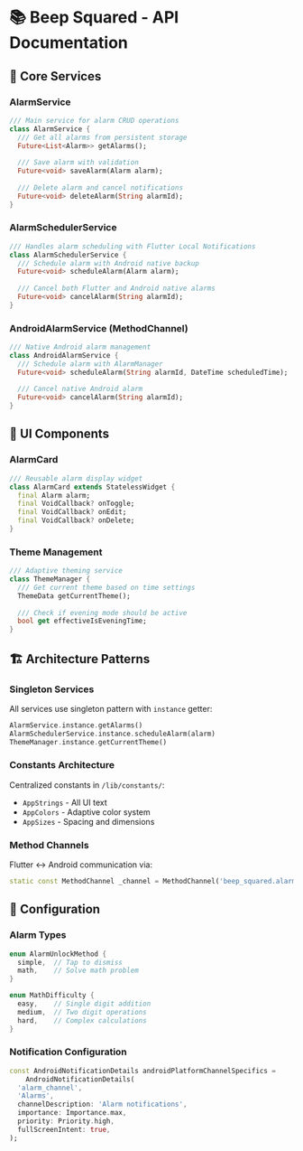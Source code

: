 # 📚 Beep Squared - API Documentation

## 🔧 Core Services

### AlarmService
```dart
/// Main service for alarm CRUD operations
class AlarmService {
  /// Get all alarms from persistent storage
  Future<List<Alarm>> getAlarms();
  
  /// Save alarm with validation
  Future<void> saveAlarm(Alarm alarm);
  
  /// Delete alarm and cancel notifications
  Future<void> deleteAlarm(String alarmId);
}
```

### AlarmSchedulerService
```dart
/// Handles alarm scheduling with Flutter Local Notifications
class AlarmSchedulerService {
  /// Schedule alarm with Android native backup
  Future<void> scheduleAlarm(Alarm alarm);
  
  /// Cancel both Flutter and Android native alarms
  Future<void> cancelAlarm(String alarmId);
}
```

### AndroidAlarmService (MethodChannel)
```dart
/// Native Android alarm management
class AndroidAlarmService {
  /// Schedule alarm with AlarmManager
  Future<void> scheduleAlarm(String alarmId, DateTime scheduledTime);
  
  /// Cancel native Android alarm
  Future<void> cancelAlarm(String alarmId);
}
```

## 🎨 UI Components

### AlarmCard
```dart
/// Reusable alarm display widget
class AlarmCard extends StatelessWidget {
  final Alarm alarm;
  final VoidCallback? onToggle;
  final VoidCallback? onEdit;
  final VoidCallback? onDelete;
}
```

### Theme Management
```dart
/// Adaptive theming service
class ThemeManager {
  /// Get current theme based on time settings
  ThemeData getCurrentTheme();
  
  /// Check if evening mode should be active
  bool get effectiveIsEveningTime;
}
```

## 🏗️ Architecture Patterns

### Singleton Services
All services use singleton pattern with `instance` getter:
```dart
AlarmService.instance.getAlarms()
AlarmSchedulerService.instance.scheduleAlarm(alarm)
ThemeManager.instance.getCurrentTheme()
```

### Constants Architecture
Centralized constants in `/lib/constants/`:
- `AppStrings` - All UI text
- `AppColors` - Adaptive color system
- `AppSizes` - Spacing and dimensions

### Method Channels
Flutter ↔ Android communication via:
```dart
static const MethodChannel _channel = MethodChannel('beep_squared.alarm/native');
```

## 🔧 Configuration

### Alarm Types
```dart
enum AlarmUnlockMethod {
  simple,  // Tap to dismiss
  math,    // Solve math problem
}

enum MathDifficulty {
  easy,    // Single digit addition
  medium,  // Two digit operations
  hard,    // Complex calculations
}
```

### Notification Configuration
```dart
const AndroidNotificationDetails androidPlatformChannelSpecifics =
    AndroidNotificationDetails(
  'alarm_channel',
  'Alarms',
  channelDescription: 'Alarm notifications',
  importance: Importance.max,
  priority: Priority.high,
  fullScreenIntent: true,
);
```
